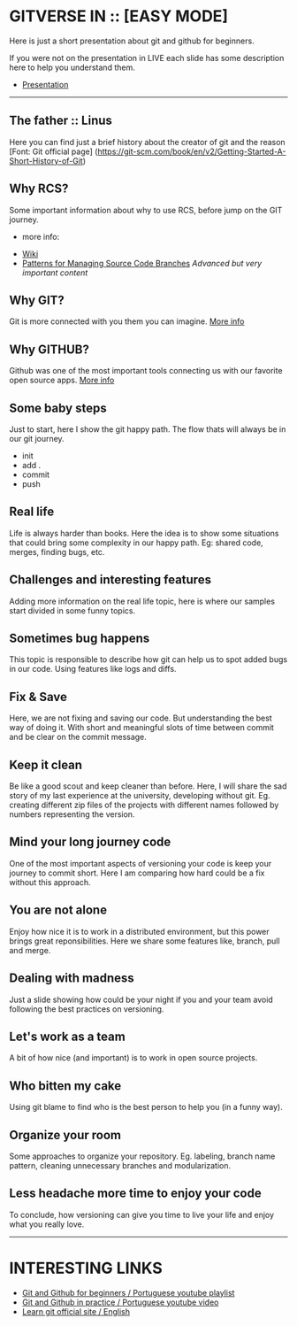 # GITVERSE IN :: [EASY MODE]
Here is just a short presentation about git and github for beginners.

If you were not on the presentation in LIVE each slide has some description here to help you understand them.

* [Presentation](https://jonatasemidio.github.io/gitverse-easy-mode/)

---

## The father :: Linus
Here you can find just a brief history about the creator of git and the reason
[Font: Git official page] (https://git-scm.com/book/en/v2/Getting-Started-A-Short-History-of-Git)

## Why RCS?
Some important information about why to use RCS, before jump on the GIT journey.
* more info:
- [Wiki](https://en.wikipedia.org/wiki/Revision_Control_System)
- [Patterns for Managing Source Code Branches](https://martinfowler.com/articles/branching-patterns.html) *Advanced but very important content*


## Why GIT?
Git is more connected with you them you can imagine.
[More info](https://git-scm.com/book/en/v2/Getting-Started-What-is-Git%3F)

## Why GITHUB?
Github was one of the most important tools connecting us with our favorite open source apps.
[More info](https://en.wikipedia.org/wiki/Timeline_of_GitHub)

## Some baby steps
Just to start, here I show the git happy path. The flow thats will always be in our git journey.
* init
* add .
* commit 
* push

## Real life
Life is always harder than books. Here the idea is to show some situations that could bring some complexity in our happy path. Eg: shared code, merges, finding bugs, etc.

## Challenges and interesting features
Adding more information on the real life topic, here is where our samples start divided in some funny topics.

## Sometimes bug happens
This topic is responsible to describe how git can help us to spot added bugs in our code. Using features like logs and diffs.

## Fix & Save
Here, we are not fixing and saving our code. But understanding the best way of doing it. With short and meaningful slots of time between commit and be clear on the commit message.

## Keep it clean
Be like a good scout and keep cleaner than before. Here, I will share the sad story of my last experience at the university, developing without git. Eg. creating different zip files of the projects with different names followed by numbers representing the version.

## Mind your long journey code
One of the most important aspects of versioning your code is keep your journey to commit short. Here I am comparing how hard could be a fix without this approach.

## You are not alone
Enjoy how nice it is to work in a distributed environment, but this power brings great reponsibilities. Here we share some features like, branch, pull and merge.

## Dealing with madness
Just a slide showing how could be your night if you and your team avoid following the best practices on versioning.

## Let's work as a team
A bit of how nice (and important) is to work in open source projects.

## Who bitten my cake
Using git blame to find who is the best person to help you (in a funny way).

## Organize your room
Some approaches to organize your repository. Eg. labeling, branch name pattern, cleaning unnecessary branches and modularization. 

## Less headache more time to enjoy your code
To conclude, how versioning can give you time to live your life and enjoy what you really love.

---

# INTERESTING LINKS
* [Git and Github for beginners / Portuguese youtube playlist ](https://www.youtube.com/watch?v=IBClN6VpJDw&list=PLlAbYrWSYTiPA2iEiQ2PF_A9j__C4hi0A)
* [Git and Github in practice / Portuguese youtube video](https://www.youtube.com/watch?v=2alg7MQ6_sI)
* [Learn git official site / English](https://try.github.io/)
